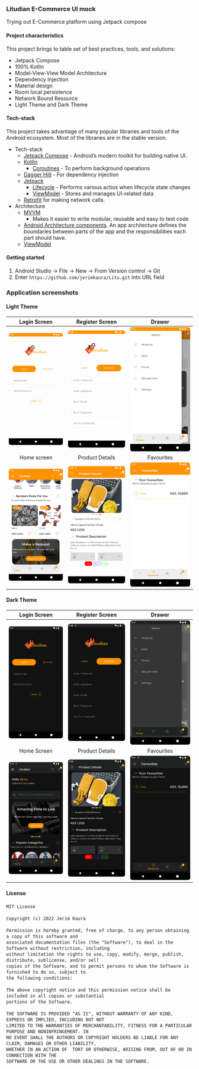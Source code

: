 ### Litudian E-Commerce UI mock
Trying out E-Commerce platform using Jetpack compose

#### Project characteristics

This project brings to table set of best practices, tools, and solutions:

* Jetpack Compose
* 100% Kotlin
* Model-View-View Model Architecture
* Dependency Injection
* Material design
* Room local persistence
* Network Bound Resource
* Light Theme and Dark Theme

#### Tech-stack

This project takes advantage of many popular libraries and tools of the Android ecosystem. Most of
the libraries are in the stable version.

* Tech-stack
    * [Jetpack Compose](https://kotlinlang.org/) - Android’s modern toolkit for building native UI.
    * [Kotlin](https://kotlinlang.org/)
        + [Coroutines](https://kotlinlang.org/docs/reference/coroutines-overview.html) - To perform
          background operations
    * [Dagger Hilt](https://dagger.dev/hilt/) - For dependency injection
    * [Jetpack](https://developer.android.com/jetpack)
        * [Lifecycle](https://developer.android.com/topic/libraries/architecture/lifecycle) -
          Performs various actios when lifecycle state changes
        * [ViewModel](https://developer.android.com/topic/libraries/architecture/viewmodel) - Stores
          and manages UI-related data
    * [Retrofit](https://github.com/square/retrofit) for making network calls.
* Architecture
    * [MVVM](https://developer.android.com/jetpack/guide?gclid=CjwKCAiAvaGRBhBlEiwAiY-yMLJgFw8dtzM8r78wKMlnykKhTDwh5vx4ZOGqGBbXQ8PEFlYsS_b_oBoCRGoQAvD_BwE&gclsrc=aw.ds)
        - Makes it easier to write modular, reusable and easy to test code
    * [Android Architecture components](https://developer.android.com/topic/libraries/architecture). An app architecture defines the boundaries between parts of the app and the responsibilities each part should have.
    * [ViewModel](https://developer.android.com/topic/libraries/architecture/viewmodel)
  
#### Getting started

1. Android Studio -> File -> New -> From Version control -> Git
2. Enter `https://github.com/jerimkaura/Litu.git` into URL field

### Application screenshots

#### Light Theme

Login Screen           |                    Register Screen                    |                   Drawer                   |
:-------------------------:|:-----------------------------------------------------:|:------------------------------------------:|
![Onboarding Screen 1  ](images/login-light.png)  |   ![  Register Screen ](images/register-light.png)    |     ![Drawer](images/drawer-light.png)     | 
Home screen          |                    Product Details                    |                 Favourites                 |
![Home screen  ](images/home-light.png)  | ![ Product Details](images/product-details-light.png) | ![Favourites](images/favourites-light.png) | 

#### Dark Theme
Login Screen           |                 Register Screen                  |                   Drawer                   |
:-------------------------:|:------------------------------------------------:|:------------------------------------------:|
![Login Screen ](images/login-dark.png)  |  ![Register Screen ](images/register-dark.png)   |    ![ Drawer  ](images/drawer-dark.png)    | 
Home Screen        |                 Product Details                  |                 Favourites                 |
![Save Username ](images/home-dark.png)  | ![Home Page   ](images/product-details-dark.png) | ![Favourites ](images/favourites-dark.png) | 


#### License

 ```
 MIT License
 
 Copyright (c) 2022 Jerim Kaura
 
 Permission is hereby granted, free of charge, to any person obtaining a copy of this software and 
 associated documentation files (the "Software"), to deal in the Software without restriction, including 
 without limitation the rights to use, copy, modify, merge, publish, distribute, sublicense, and/or sell 
 copies of the Software, and to permit persons to whom the Software is furnished to do so, subject to 
 the following conditions:
 
 The above copyright notice and this permission notice shall be included in all copies or substantial 
 portions of the Software.
 
 THE SOFTWARE IS PROVIDED "AS IS", WITHOUT WARRANTY OF ANY KIND, EXPRESS OR IMPLIED, INCLUDING BUT NOT 
 LIMITED TO THE WARRANTIES OF MERCHANTABILITY, FITNESS FOR A PARTICULAR PURPOSE AND NONINFRINGEMENT. IN 
 NO EVENT SHALL THE AUTHORS OR COPYRIGHT HOLDERS BE LIABLE FOR ANY CLAIM, DAMAGES OR OTHER LIABILITY, 
 WHETHER IN AN ACTION OF  TORT OR OTHERWISE, ARISING FROM, OUT OF OR IN CONNECTION WITH THE 
 SOFTWARE OR THE USE OR OTHER DEALINGS IN THE SOFTWARE.
 ```
